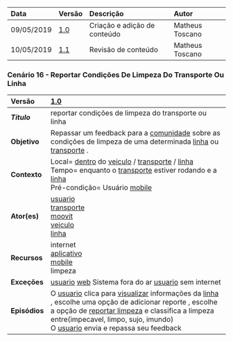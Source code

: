 |Data|Versão|Descrição|Autor|
|:---|:---|:---|:---|
|09/05/2019|[1.0](https://github.com/Andre-Eduardo/2019.1-Requisitos-Moovit/tree/master/cenarios/versao%20cenarios%201.0)|Criação e adição de conteúdo|Matheus Toscano|
|10/05/2019|[1.1](https://github.com/Andre-Eduardo/2019.1-Requisitos-Moovit/tree/master/cenarios/versao%20cenarios%201.1)|Revisão de conteúdo|Matheus Toscano|

### Cenário 16 - Reportar Condições De Limpeza Do Transporte Ou Linha
|Versão|[1.0](https://github.com/Andre-Eduardo/2019.1-Requisitos-Moovit/tree/master/cenarios/versao%20cenarios%201.0)
|:-|:-|
|***Titulo***| reportar condições de limpeza do transporte ou linha |
|**Objetivo**|Repassar um feedback para a [comunidade](https://github.com/Andre-Eduardo/2019.1-Requisitos-Moovit/wiki/L12---comunidade) sobre as condições de limpeza de uma determinada [linha](https://github.com/Andre-Eduardo/2019.1-Requisitos-Moovit/wiki/L27---linha) ou [transporte](https://github.com/Andre-Eduardo/2019.1-Requisitos-Moovit/wiki/L63---transporte) . |
|**Contexto**|Local= [dentro](https://github.com/Andre-Eduardo/2019.1-Requisitos-Moovit/wiki/L01---a-bordo) do [veiculo](https://github.com/Andre-Eduardo/2019.1-Requisitos-Moovit/wiki/L66-Veiculo) / [transporte](https://github.com/Andre-Eduardo/2019.1-Requisitos-Moovit/wiki/L63---transporte) / [linha](https://github.com/Andre-Eduardo/2019.1-Requisitos-Moovit/wiki/L27---linha) <br> Tempo= enquanto o [transporte](https://github.com/Andre-Eduardo/2019.1-Requisitos-Moovit/wiki/L63---transporte) estiver rodando e a [linha](https://github.com/Andre-Eduardo/2019.1-Requisitos-Moovit/wiki/L27---linha) <br> Pré-condição= Usuário [mobile](https://github.com/Andre-Eduardo/2019.1-Requisitos-Moovit/wiki/L03---aplica%C3%A7ao-mobile) |
|**Ator(es)**|[usuario](https://github.com/Andre-Eduardo/2019.1-Requisitos-Moovit/wiki/L65-Usu%C3%A1rio) <br> [transporte](https://github.com/Andre-Eduardo/2019.1-Requisitos-Moovit/wiki/L63---transporte) <br> [moovit](https://github.com/Andre-Eduardo/2019.1-Requisitos-Moovit/wiki/L38---moovit) <br> [veiculo](https://github.com/Andre-Eduardo/2019.1-Requisitos-Moovit/wiki/L66-Veiculo) <br> [linha](https://github.com/Andre-Eduardo/2019.1-Requisitos-Moovit/wiki/L27---linha) |
|**Recursos**|internet <br> [aplicativo](https://github.com/Andre-Eduardo/2019.1-Requisitos-Moovit/wiki/L03---aplica%C3%A7ao-mobile) <br> [mobile](https://github.com/Andre-Eduardo/2019.1-Requisitos-Moovit/wiki/L03---aplica%C3%A7ao-mobile) <br> limpeza |
|**Exceções**|[usuario](https://github.com/Andre-Eduardo/2019.1-Requisitos-Moovit/wiki/L65-Usu%C3%A1rio) [web](https://github.com/Andre-Eduardo/2019.1-Requisitos-Moovit/wiki/L04--Aplica%C3%A7%C3%A3o-Web) Sistema fora do ar [usuario](https://github.com/Andre-Eduardo/2019.1-Requisitos-Moovit/wiki/L65-Usu%C3%A1rio) sem internet |
|**Episódios**|O [usuario](https://github.com/Andre-Eduardo/2019.1-Requisitos-Moovit/wiki/L65-Usu%C3%A1rio) clica para [visualizar](https://github.com/Andre-Eduardo/2019.1-Requisitos-Moovit/wiki/C22-visualizar) informações da [linha](https://github.com/Andre-Eduardo/2019.1-Requisitos-Moovit/wiki/L27---linha) , escolhe uma opção de adicionar reporte , escolhe a opção de [reportar limpeza](https://github.com/Andre-Eduardo/2019.1-Requisitos-Moovit/wiki/C16---reportar-condi%C3%A7%C3%B5es-de-limpeza-do-transporte-ou-linha) e classifica a limpeza entre(impecavel, limpo, sujo, imundo)<br>O [usuario](https://github.com/Andre-Eduardo/2019.1-Requisitos-Moovit/wiki/L65-Usu%C3%A1rio) envia e repassa seu feedback |
